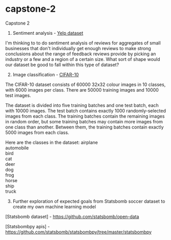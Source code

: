 # capstone-2
Capstone 2

1. Sentiment analysis - [Yelp dataset](https://www.yelp.com/dataset)

I'm thinking to to do sentiment analysis of reviews for aggregates of small businesses that don't individually get enough reviews to make strong conclusions about the range of feedback reviews provide by picking an industry or a few and a region of a certain size. What sort of shape would our dataset be good to fall within this type of dataset?

2. Image classification - [CIFAR-10](https://www.cs.toronto.edu/~kriz/cifar.html)

The CIFAR-10 dataset consists of 60000 32x32 colour images in 10 classes, with 6000 images per class. There are 50000 training images and 10000 test images. 

The dataset is divided into five training batches and one test batch, each with 10000 images. The test batch contains exactly 1000 randomly-selected images from each class. The training batches contain the remaining images in random order, but some training batches may contain more images from one class than another. Between them, the training batches contain exactly 5000 images from each class. 

Here are the classes in the dataset:
airplane										
automobile										
bird										
cat										
deer										
dog										
frog										
horse										
ship										
truck										

3. Further exploration of expected goals from Statsbomb soccer dataset to create my own machine learning model

[Statsbomb dataset] - https://github.com/statsbomb/open-data

[Statsbombpy apis] - https://github.com/statsbomb/statsbombpy/tree/master/statsbombpy
